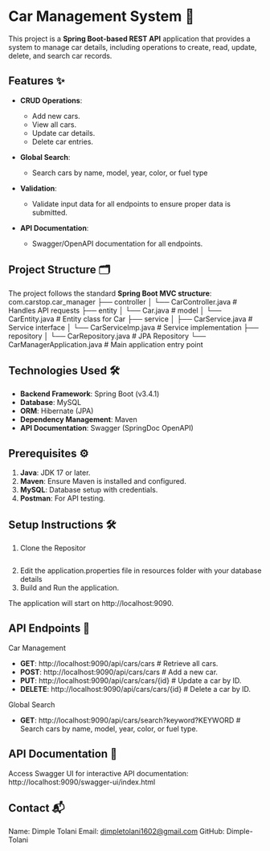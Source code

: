 # Car Management System 🚗

This project is a **Spring Boot-based REST API** application that provides a system to manage car details, including operations to create, read, update, delete, and search car records.

## Features ✨
- **CRUD Operations**:
  - Add new cars.
  - View all cars.
  - Update car details.
  - Delete car entries.
 
- **Global Search**:
  - Search cars by name, model, year, color, or fuel type 
    
- **Validation**:
  - Validate input data for all endpoints to ensure proper data is submitted.

- **API Documentation**:
  - Swagger/OpenAPI documentation for all endpoints.
 
## Project Structure 🗂️
The project follows the standard **Spring Boot MVC structure**:
  com.carstop.car_manager
    ├── controller
    │   └── CarController.java               # Handles API requests 
     ├── entity
    │   └── Car.java                         # model
    │   └── CarEntity.java                   # Entity class for Car
    ├── service
    │   ├── CarService.java                  # Service interface
    │   └── CarServiceImp.java               # Service implementation
    ├── repository
    │   └── CarRepository.java               # JPA Repository
    └── CarManagerApplication.java           # Main application entry point
 
## Technologies Used 🛠️
- **Backend Framework**: Spring Boot (v3.4.1)
- **Database**: MySQL
- **ORM**: Hibernate (JPA)
- **Dependency Management**: Maven
- **API Documentation**: Swagger (SpringDoc OpenAPI)

## Prerequisites ⚙️
1. **Java**: JDK 17 or later.
2. **Maven**: Ensure Maven is installed and configured.
3. **MySQL**: Database setup with credentials.
4. **Postman**: For API testing.

## Setup Instructions 🛠️
1. Clone the Repositor
   ```bash : git clone REPO_URL
3. Edit the application.properties file in resources folder with your database details
4. Build and Run the application.

The application will start on http://localhost:9090.

## API Endpoints 📖
Car Management
- **GET**:        http://localhost:9090/api/cars/cars	                         # Retrieve all cars.
- **POST**:       http://localhost:9090/api/cars/cars	                         # Add a new car.
- **PUT**:        http://localhost:9090/api/cars/cars/{id}	                   # Update a car by ID.
- **DELETE**:     http://localhost:9090/api/cars/cars/{id}	                   # Delete a car by ID.

Global Search
- **GET**:        http://localhost:9090/api/cars/search?keyword?KEYWORD        # Search cars by name, model, year, color, or fuel type.

## API Documentation 📄
Access Swagger UI for interactive API documentation:
http://localhost:9090/swagger-ui/index.html

## Contact 📬
Name: Dimple Tolani
Email: dimpletolani1602@gmail.com
GitHub: Dimple-Tolani


